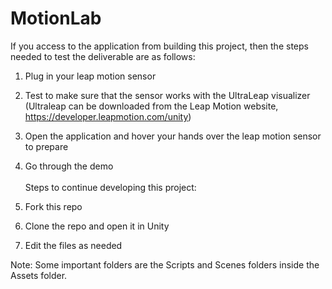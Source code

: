 # MotionLab
 
If you access to the application from building this project, then the steps needed to test the deliverable are as follows:

1. Plug in your leap motion sensor
2. Test to make sure that the sensor works with the UltraLeap visualizer (Ultraleap can be downloaded from the Leap Motion website, https://developer.leapmotion.com/unity)
3. Open the application and hover your hands over the leap motion sensor to prepare
4. Go through the demo
\
\
Steps to continue developing this project:

1. Fork this repo
2. Clone the repo and open it in Unity
3. Edit the files as needed

Note: Some important folders are the Scripts and Scenes folders inside the Assets folder.
